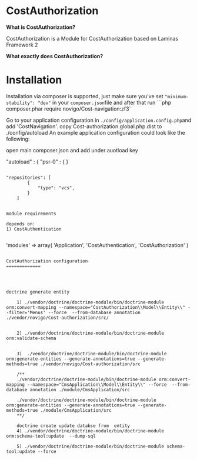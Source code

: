 CostAuthorization
=======

**What is CostAuthorization?**

CostAuthorization is a Module for CostAuthorization based on Laminas Framework 2

**What exactly does CostAuthorization?**

Installation
============

Installation via composer is supported, just make sure you've set ```"minimum-stability": "dev"```
in your ```composer.json```file and after that run ```php composer.phar require novigo/Cost-navigation:zf3`

Go to your application configuration in ```./config/application.config.php```and add 'CostNavigation'.
copy Cost-authorization.global.php.dist to ./config/autoload
An example application configuration could look like the following:


open main composer.json and add under auotload key

"autoload" : {
    "psr-0" : {
    }
```

"repositories": [
        {
            "type": "vcs",
        }
    ]


module requirements

depends on:
1) CostAuthentication


```
'modules' => array(
    'Application',
    'CostAuthentication',
    'CostAuthorization'
)
```

CostAuthorization configuration
=============




doctrine generate entity

    1) ./vendor/doctrine/doctrine-module/bin/doctrine-module orm:convert-mapping --namespace="CostAuthorization\\Model\\Entity\\" --filter='Menus' --force  --from-database annotation ./vendor/novigo/Cost-authorization/src/
   

    2) ./vendor/doctrine/doctrine-module/bin/doctrine-module orm:validate-schema


    3) 	./vendor/doctrine/doctrine-module/bin/doctrine-module orm:generate-entities --generate-annotations=true --generate-methods=true ./vendor/novigo/Cost-authorization/src 

    /**
    ./vendor/doctrine/doctrine-module/bin/doctrine-module orm:convert-mapping --namespace="CmsApplication\\Model\\Entity\\" --force  --from-database annotation ./module/CmsApplication/src

    ./vendor/doctrine/doctrine-module/bin/doctrine-module orm:generate-entities --generate-annotations=true --generate-methods=true ./module/CmsApplication/src
    **/

    doctrine create update databse from  entity
    4) ./vendor/doctrine/doctrine-module/bin/doctrine-module orm:schema-tool:update  --dump-sql

    5) ./vendor/doctrine/doctrine-module/bin/doctrine-module schema-tool:update --force


```